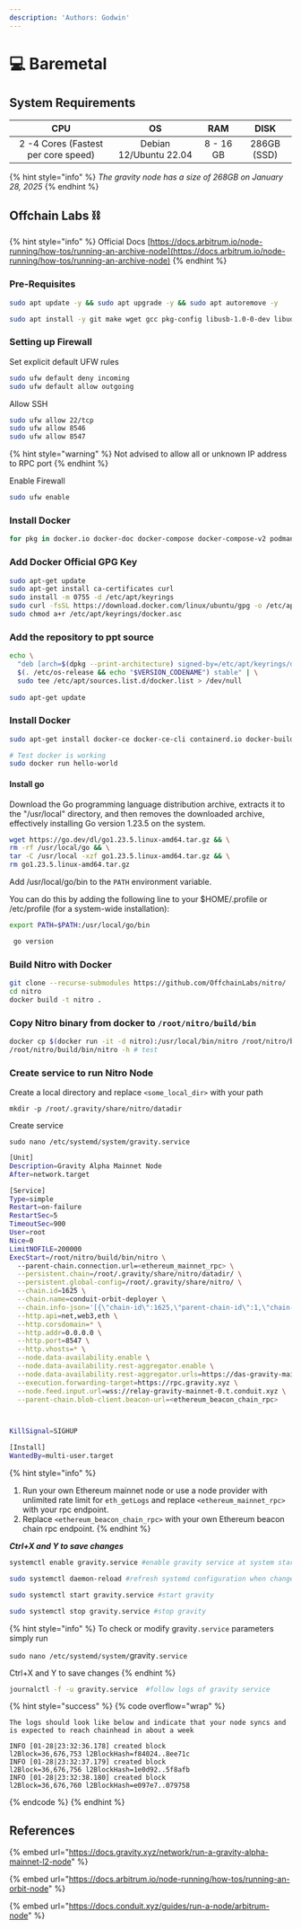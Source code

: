 ```yaml
---
description: 'Authors: Godwin'
---
```


# 💻 Baremetal

## System Requirements

|                 CPU                 |           OS           |    RAM    |     DISK    |
| :---------------------------------: | :--------------------: | :-------: | :---------: |
| 2 -4 Cores (Fastest per core speed) | Debian 12/Ubuntu 22.04 | 8 - 16 GB | 286GB (SSD) |

{% hint style="info" %}
_The gravity node has a size of 268GB on January 28, 2025_
{% endhint %}

## Offchain Labs ⛓️

{% hint style="info" %}
Official Docs [https://docs.arbitrum.io/node-running/how-tos/running-an-archive-node](https://docs.arbitrum.io/node-running/how-tos/running-an-archive-node)
{% endhint %}

### Pre-Requisites

```bash
sudo apt update -y && sudo apt upgrade -y && sudo apt autoremove -y

sudo apt install -y git make wget gcc pkg-config libusb-1.0-0-dev libudev-dev jq gcc g++ curl libssl-dev screen apache2-utils build-essential pkg-config
```

### Setting up Firewall

Set explicit default UFW rules

```bash
sudo ufw default deny incoming
sudo ufw default allow outgoing
```

Allow SSH

```bash
sudo ufw allow 22/tcp
sudo ufw allow 8546
sudo ufw allow 8547
```

{% hint style="warning" %}
Not advised to allow all or unknown IP address to RPC port
{% endhint %}

Enable Firewall

```bash
sudo ufw enable
```

### Install Docker

```bash
for pkg in docker.io docker-doc docker-compose docker-compose-v2 podman-docker containerd runc; do sudo apt-get remove $pkg; done
```

### Add Docker Official GPG Key

```bash
sudo apt-get update
sudo apt-get install ca-certificates curl
sudo install -m 0755 -d /etc/apt/keyrings
sudo curl -fsSL https://download.docker.com/linux/ubuntu/gpg -o /etc/apt/keyrings/docker.asc
sudo chmod a+r /etc/apt/keyrings/docker.asc
```

### Add the repository to ppt source

```bash
echo \
  "deb [arch=$(dpkg --print-architecture) signed-by=/etc/apt/keyrings/docker.asc] https://download.docker.com/linux/ubuntu \
  $(. /etc/os-release && echo "$VERSION_CODENAME") stable" | \
  sudo tee /etc/apt/sources.list.d/docker.list > /dev/null
  
sudo apt-get update
```

### Install Docker

```bash
sudo apt-get install docker-ce docker-ce-cli containerd.io docker-buildx-plugin docker-compose-plugin

# Test docker is working
sudo docker run hello-world
```

#### Install go

Download the Go programming language distribution archive, extracts it to the "/usr/local" directory, and then removes the downloaded archive, effectively installing Go version 1.23.5 on the system.

```bash
wget https://go.dev/dl/go1.23.5.linux-amd64.tar.gz && \
rm -rf /usr/local/go && \
tar -C /usr/local -xzf go1.23.5.linux-amd64.tar.gz && \
rm go1.23.5.linux-amd64.tar.gz
```

Add /usr/local/go/bin to the `PATH` environment variable.

You can do this by adding the following line to your $HOME/.profile or /etc/profile (for a system-wide installation):

```bash
export PATH=$PATH:/usr/local/go/bin

 go version
```

### Build Nitro with Docker

```bash
git clone --recurse-submodules https://github.com/OffchainLabs/nitro/
cd nitro
docker build -t nitro .
```

### Copy Nitro binary from docker to `/root/nitro/build/bin`

```bash
docker cp $(docker run -it -d nitro):/usr/local/bin/nitro /root/nitro/build/bin/
/root/nitro/build/bin/nitro -h # test
```

### Create service to run Nitro Node

Create a local directory and replace `<some_local_dir>` with your path

```
mkdir -p /root/.gravity/share/nitro/datadir
```

&#x20;Create service

```
sudo nano /etc/systemd/system/gravity.service
```

```bash
[Unit]
Description=Gravity Alpha Mainnet Node
After=network.target

[Service]
Type=simple
Restart=on-failure
RestartSec=5
TimeoutSec=900
User=root
Nice=0
LimitNOFILE=200000
ExecStart=/root/nitro/build/bin/nitro \
  --parent-chain.connection.url=<ethereum_mainnet_rpc> \
  --persistent.chain=/root/.gravity/share/nitro/datadir/ \
  --persistent.global-config=/root/.gravity/share/nitro/ \
  --chain.id=1625 \
  --chain.name=conduit-orbit-deployer \
  --chain.info-json='[{\"chain-id\":1625,\"parent-chain-id\":1,\"chain-name\":\"conduit-orbit-deployer\",\"chain-config\":{\"chainId\":1625,\"homesteadBlock\":0,\"daoForkBlock\":null,\"daoForkSupport\":true,\"eip150Block\":0,\"eip150Hash\":\"0x0000000000000000000000000000000000000000000000000000000000000000\",\"eip155Block\":0,\"eip158Block\":0,\"byzantiumBlock\":0,\"constantinopleBlock\":0,\"petersburgBlock\":0,\"istanbulBlock\":0,\"muirGlacierBlock\":0,\"berlinBlock\":0,\"londonBlock\":0,\"clique\":{\"period\":0,\"epoch\":0},\"arbitrum\":{\"EnableArbOS\":true,\"AllowDebugPrecompiles\":false,\"DataAvailabilityCommittee\":true,\"InitialArbOSVersion\":11,\"InitialChainOwner\":\"0xd65776c5F9fA552cB5C9556B3e86bF6c376b233b\",\"GenesisBlockNum\":0}},\"rollup\":{\"bridge\":\"0x7983403dDA368AA7d67145a9b81c5c517F364c42\",\"inbox\":\"0x7AD2a94BefF3294a31894cFb5ba4206957a53c19\",\"sequencer-inbox\":\"0x8D99372612e8cFE7163B1a453831Bc40eAeb3cF3\",\"rollup\":\"0xf993AF239770932A0EDaB88B6A5ba3708Bd58239\",\"validator-utils\":\"0x2b0E04Dc90e3fA58165CB41E2834B44A56E766aF\",\"validator-wallet-creator\":\"0x9CAd81628aB7D8e239F1A5B497313341578c5F71\",\"deployed-at\":19898364}}]' \
  --http.api=net,web3,eth \
  --http.corsdomain=* \
  --http.addr=0.0.0.0 \
  --http.port=8547 \
  --http.vhosts=* \
  --node.data-availability.enable \
  --node.data-availability.rest-aggregator.enable \
  --node.data-availability.rest-aggregator.urls=https://das-gravity-mainnet-0.t.conduit.xyz \
  --execution.forwarding-target=https://rpc.gravity.xyz \
  --node.feed.input.url=wss://relay-gravity-mainnet-0.t.conduit.xyz \
  --parent-chain.blob-client.beacon-url=<ethereum_beacon_chain_rpc>



KillSignal=SIGHUP

[Install]
WantedBy=multi-user.target
```

{% hint style="info" %}
1. Run your own Ethereum mainnet node or use a node provider with unlimited rate limit for `eth_getLogs` and replace `<ethereum_mainnet_rpc>` with your rpc endpoint.
2. Replace `<ethereum_beacon_chain_rpc>` with your own Ethereum beacon chain rpc endpoint.
{% endhint %}

_**Ctrl+X and Y to save changes**_

```bash
systemctl enable gravity.service #enable gravity service at system startup

sudo systemctl daemon-reload #refresh systemd configuration when changes made

sudo systemctl start gravity.service #start gravity

sudo systemctl stop gravity.service #stop gravity
```

{% hint style="info" %}
To check or modify gravity`.service` parameters simply run&#x20;

`sudo nano /etc/systemd/system/`gravity`.service`

Ctrl+X and Y to save changes
{% endhint %}

```bash
journalctl -f -u gravity.service  #follow logs of gravity service
```

{% hint style="success" %}
{% code overflow="wrap" %}
```
The logs should look like below and indicate that your node syncs and is expected to reach chainhead in about a week

INFO [01-28|23:32:36.178] created block                            l2Block=36,676,753 l2BlockHash=f84024..8ee71c
INFO [01-28|23:32:37.179] created block                            l2Block=36,676,756 l2BlockHash=1e0d92..5f8afb
INFO [01-28|23:32:38.180] created block                            l2Block=36,676,760 l2BlockHash=e097e7..079758
```
{% endcode %}
{% endhint %}

## References

{% embed url="https://docs.gravity.xyz/network/run-a-gravity-alpha-mainnet-l2-node" %}

{% embed url="https://docs.arbitrum.io/node-running/how-tos/running-an-orbit-node" %}

{% embed url="https://docs.conduit.xyz/guides/run-a-node/arbitrum-node" %}
